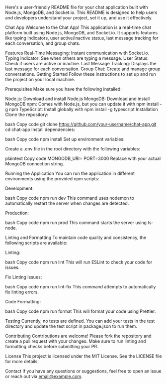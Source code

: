 Here's a user-friendly README file for your chat application built with Node.js, MongoDB, and Socket.io. This README is designed to help users and developers understand your project, set it up, and use it effectively.

Chat App
Welcome to the Chat App! This application is a real-time chat platform built using Node.js, MongoDB, and Socket.io. It supports features like typing indicators, user active/inactive status, last message tracking for each conversation, and group chats.

Features
Real-Time Messaging: Instant communication with Socket.io.
Typing Indicator: See when others are typing a message.
User Status: Check if users are active or inactive.
Last Message Tracking: Displays the last message for each conversation.
Group Chat: Create and manage group conversations.
Getting Started
Follow these instructions to set up and run the project on your local machine.

Prerequisites
Make sure you have the following installed:

Node.js: Download and install Node.js
MongoDB: Download and install MongoDB
npm: Comes with Node.js, but you can update it with npm install -g npm
TypeScript: Install globally with npm install -g typescript
Installation
Clone the repository:

bash
Copy code
git clone https://github.com/your-username/chat-app.git
cd chat-app
Install dependencies:

bash
Copy code
npm install
Set up environment variables:

Create a .env file in the root directory with the following variables:

plaintext
Copy code
MONGODB_URI=<your-mongodb-connection-string>
PORT=3000
Replace <your-mongodb-connection-string> with your actual MongoDB connection string.

Running the Application
You can run the application in different environments using the provided npm scripts:

Development:

bash
Copy code
npm run dev
This command uses nodemon to automatically restart the server when changes are detected.

Production:

bash
Copy code
npm run prod
This command starts the server using ts-node.

Linting and Formatting
To maintain code quality and consistency, the following scripts are available:

Linting:

bash
Copy code
npm run lint
This will run ESLint to check your code for issues.

Fix Linting Issues:

bash
Copy code
npm run lint-fix
This command attempts to automatically fix linting errors.

Code Formatting:

bash
Copy code
npm run format
This will format your code using Prettier.

Testing
Currently, no tests are defined. You can add your tests in the test directory and update the test script in package.json to run them.

Contributing
Contributions are welcome! Please fork the repository and create a pull request with your changes. Make sure to run linting and formatting checks before submitting your PR.

License
This project is licensed under the MIT License. See the LICENSE file for more details.

Contact
If you have any questions or suggestions, feel free to open an issue or reach out via email@example.com.
